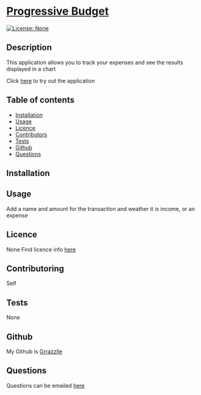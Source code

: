 
  # **[Progressive Budget](http://github.com/Grrazzlle/budget)**
  
  [![License: None](https://img.shields.io/badge/License-None-blue.svg)](https://choosealicense.com/)

  ## Description

  This application allows you to track your expenses and see the results displayed in a chart

  Click [here](https://secret-bastion-61573.herokuapp.com/) to try out the application

  ## Table of contents

  - [Installation](#Installation)
  - [Usage](#Usage)
  - [Licence](#Licence)
  - [Contributors](#Contributors)
  - [Tests](#Tests)
  - [Github](#Github)
  - [Questions](#Questions)

  ## Installation

  

  ## Usage

  Add a name and amount for the transaction and weather it is income, or an expense

  ## Licence

  None 
  Find licence info [here](https://choosealicense.com/)

  ## Contributoring

  Self

  ## Tests

  None

  ## Github

  My Github is [Grrazzlle](https://github.com/Grrazzlle)

  ## Questions

  Questions can be emailed [here](mailto:Cel47@miami.edu)
